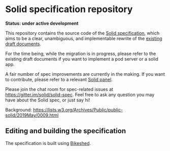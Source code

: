 # Solid specification repository

**Status: under active development**

This repository contains the source code of the [Solid specification](https://solid.github.io/specification/),
which aims to be a clear, unambiguous, and implementable rewrite of the [existing draft documents](https://github.com/solid/solid-spec/).

For the time being, while the migration is in progress, please refer to the existing draft documents if you want to implement a pod server or a solid app.

A fair number of spec improvements are currently in the making. If you want to contribute, please refer to a relevant [Solid panel](https://github.com/solid/culture/blob/master/panels.md).

Please join the chat room for spec-related issues at https://gitter.im/solid/solid-spec. Feel free to ask any question you may have about the Solid spec, or just say hi!

Background:
https://lists.w3.org/Archives/Public/public-solid/2019May/0009.html


## Editing and building the specification
The specification is built using [Bikeshed](https://tabatkins.github.io/bikeshed/).
